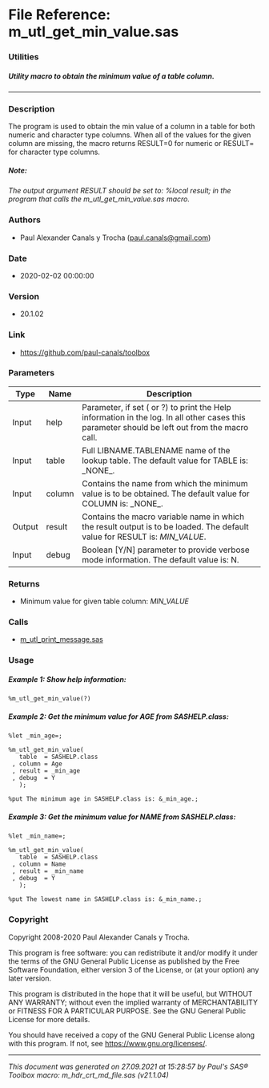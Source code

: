 # File Reference: m_utl_get_min_value.sas

### Utilities

##### Utility macro to obtain the minimum value of a table column.

***

### Description
The program is used to obtain the min value of a column in a table for both numeric and character type columns. When all of the values for the given column are missing, the macro returns RESULT=0 for numeric or RESULT= for character type columns.

##### *Note:*
*The output argument RESULT should be set to: %local result; in the program that calls the m_utl_get_min_value.sas macro.*

### Authors
* Paul Alexander Canals y Trocha (paul.canals@gmail.com)

### Date
* 2020-02-02 00:00:00

### Version
* 20.1.02

### Link
* https://github.com/paul-canals/toolbox

### Parameters
| Type | Name | Description |
| ---- | ---- | ----------- |
| Input | help | Parameter, if set ( or ?) to print the Help information in the log. In all other cases this parameter should be left out from the macro call. |
| Input | table | Full LIBNAME.TABLENAME name of the lookup table. The default value for TABLE is: \_NONE\_. |
| Input | column | Contains the name from which the minimum value is to be obtained. The default value for COLUMN is: \_NONE\_. |
| Output | result | Contains the macro variable name in which the result output is to be loaded. The default value for RESULT is: _MIN_VALUE_. |
| Input | debug | Boolean [Y/N] parameter to provide verbose mode information. The default value is: N. |

### Returns
* Minimum value for given table column: _MIN_VALUE_

### Calls
* [m_utl_print_message.sas](m_utl_print_message.md)

### Usage

##### Example 1: Show help information:
```sas
%m_utl_get_min_value(?)
```

##### Example 2: Get the minimum value for AGE from SASHELP.class:
```sas
%let _min_age=;

%m_utl_get_min_value(
   table  = SASHELP.class
 , column = Age
 , result = _min_age
 , debug  = Y
   );

%put The minimum age in SASHELP.class is: &_min_age.;
```

##### Example 3: Get the minimum value for NAME from SASHELP.class:
```sas
%let _min_name=;

%m_utl_get_min_value(
   table  = SASHELP.class
 , column = Name
 , result = _min_name
 , debug  = Y
   );

%put The lowest name in SASHELP.class is: &_min_name.;
```

### Copyright
Copyright 2008-2020 Paul Alexander Canals y Trocha. 
 
This program is free software: you can redistribute it and/or modify 
it under the terms of the GNU General Public License as published by 
the Free Software Foundation, either version 3 of the License, or 
(at your option) any later version. 
 
This program is distributed in the hope that it will be useful, 
but WITHOUT ANY WARRANTY; without even the implied warranty of 
MERCHANTABILITY or FITNESS FOR A PARTICULAR PURPOSE. See the 
GNU General Public License for more details. 
 
You should have received a copy of the GNU General Public License 
along with this program. If not, see <https://www.gnu.org/licenses/>. 


***
*This document was generated on 27.09.2021 at 15:28:57  by Paul's SAS&reg; Toolbox macro: m_hdr_crt_md_file.sas (v21.1.04)*
